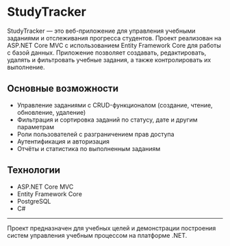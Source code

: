 # StudyTracker

StudyTracker — это веб-приложение для управления учебными заданиями и отслеживания прогресса студентов. Проект реализован на ASP.NET Core MVC с использованием Entity Framework Core для работы с базой данных. Приложение позволяет создавать, редактировать, удалять и фильтровать учебные задания, а также контролировать их выполнение.

## Основные возможности
- Управление заданиями с CRUD-функционалом (создание, чтение, обновление, удаление)
- Фильтрация и сортировка заданий по статусу, дате и другим параметрам
- Роли пользователей с разграничением прав доступа
- Аутентификация и авторизация
- Отчёты и статистика по выполненным заданиям

## Технологии
- ASP.NET Core MVC
- Entity Framework Core
- PostgreSQL
- C#

---

Проект предназначен для учебных целей и демонстрации построения систем управления учебным процессом на платформе .NET.
